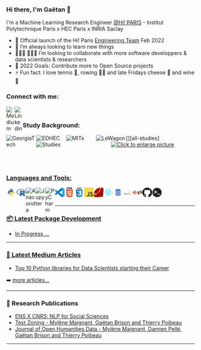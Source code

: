### Hi there, I'm Gaëtan 👋 

I'm a Machine Learning Research Engineer [@Hi! PARIS][hi-paris] - Institut Polytechnique Paris x HEC Paris x INRIA Saclay
   


- 🚀 Official launch of the Hi! Paris [Engineering Team][engineering-team] Feb 2022
- 🌱 I’m always looking to learn new things
- 👨🏼‍💻 👩🏼‍💻 I’m looking to collaborate with more software developpers & data scientists & researchers
- 🥅 2022 Goals: Contribute more to Open Source projects
- ⚡ Fun fact: I love tennis 🎾, rowing 🚣‍♀️ and late Fridays cheese 🧀 and wine 🍷


### Connect with me:

[<img align="left" alt="Medium" width="22px" src="https://cdn.jsdelivr.net/npm/simple-icons@v3/icons/medium.svg" />][medium]
[<img align="left" alt="Linkedin" width="22px" src="https://cdn.jsdelivr.net/npm/simple-icons@v3/icons/linkedin.svg" />][linkedin]


<br />

### Study Background:

[<img align="left" alt="GeorgiaTech" width="80px" src="https://logo-marque.com/wp-content/uploads/2021/08/Georgia-Tech-Logo.png" />][georgiatech]
[<img align="left" alt="EDHEC" width="80px" src="https://www.edhec.edu/sites/default/files/Logo.png" />][edhec]
[<img align="left" alt="MITx" width="80px" src="https://www.teachthought.com/wp-content/uploads/2012/07/MIT-756-567.png" />][mitx]
[<img align="left" alt="LeWagon" width="80px" src="https://pic.clubic.com/v1/images/1779439/raw?width=1200&fit=max&hash=f1b9de77e1aa421b3098f13020c2d32538138f67"/>][lewagon]
[<img align="left" alt="Studies" width="200px" src="https://drive.google.com/file/d/1BwAEzRFON3AkcMcfvCSHoMmG5AnXiek4/view?usp=share_link" />][all-studies]
<a href="https://drive.google.com/uc?export=view&id=1BwAEzRFON3AkcMcfvCSHoMmG5AnXiek4"><img src="https://drive.google.com/uc?export=view&id=1BwAEzRFON3AkcMcfvCSHoMmG5AnXiek4" style="width: 650px; max-width: 100%; height: auto" title="Click to enlarge picture" />

<br />
<br />

### Languages and Tools:


<img align="left" alt="Python" width="26px" src="https://raw.githubusercontent.com/github/explore/80688e429a7d4ef2fca1e82350fe8e3517d3494d/topics/python/python.png" />
<img align="left" alt="R" width="26px" src="https://raw.githubusercontent.com/github/explore/80688e429a7d4ef2fca1e82350fe8e3517d3494d/topics/r/r.png" />
<img align="left" alt="Anaconda" width="26px" src="https://avatars.githubusercontent.com/u/22454001?s=280&v=4" />
<img align="left" alt="Jupyter" width="26px" src="https://camo.githubusercontent.com/49b9353756ea3ff56e889712fc5b14cae079a6df3cc435ef0052559e9cefcf85/68747470733a2f2f75706c6f61642e77696b696d656469612e6f72672f77696b6970656469612f636f6d6d6f6e732f7468756d622f332f33382f4a7570797465725f6c6f676f2e7376672f38383370782d4a7570797465725f6c6f676f2e7376672e706e67" />
<img align="left" alt="PyCharm" width="26px" src="https://upload.wikimedia.org/wikipedia/commons/1/1d/PyCharm_Icon.svg" />
<img align="left" alt="Visual Studio Code" width="26px" src="https://raw.githubusercontent.com/github/explore/80688e429a7d4ef2fca1e82350fe8e3517d3494d/topics/visual-studio-code/visual-studio-code.png" />
<img align="left" alt="HTML5" width="26px" src="https://raw.githubusercontent.com/github/explore/80688e429a7d4ef2fca1e82350fe8e3517d3494d/topics/html/html.png" />
<img align="left" alt="CSS3" width="26px" src="https://raw.githubusercontent.com/github/explore/80688e429a7d4ef2fca1e82350fe8e3517d3494d/topics/css/css.png" />
<img align="left" alt="JavaScript" width="26px" src="https://raw.githubusercontent.com/github/explore/80688e429a7d4ef2fca1e82350fe8e3517d3494d/topics/javascript/javascript.png" />
<img align="left" alt="Ruby" width="26px" src="https://raw.githubusercontent.com/github/explore/80688e429a7d4ef2fca1e82350fe8e3517d3494d/topics/ruby/ruby.png" />
<img align="left" alt="React" width="26px" src="https://raw.githubusercontent.com/github/explore/80688e429a7d4ef2fca1e82350fe8e3517d3494d/topics/react/react.png" />
<img align="left" alt="SQL" width="26px" src="https://raw.githubusercontent.com/github/explore/80688e429a7d4ef2fca1e82350fe8e3517d3494d/topics/sql/sql.png" />
<img align="left" alt="MySQL" width="26px" src="https://raw.githubusercontent.com/github/explore/80688e429a7d4ef2fca1e82350fe8e3517d3494d/topics/mysql/mysql.png" />
<img align="left" alt="Git" width="26px" src="https://raw.githubusercontent.com/github/explore/80688e429a7d4ef2fca1e82350fe8e3517d3494d/topics/git/git.png" />
<img align="left" alt="GitHub" width="26px" src="https://raw.githubusercontent.com/github/explore/78df643247d429f6cc873026c0622819ad797942/topics/github/github.png" />
<img align="left" alt="Terminal" width="26px" src="https://raw.githubusercontent.com/github/explore/80688e429a7d4ef2fca1e82350fe8e3517d3494d/topics/terminal/terminal.png" />

<br />
<br />

---

###  📦 Latest Package Development

<!-- Package:START -->
- In Progress ...

<!-- Package:END -->


---

### 📕 Latest Medium Articles

<!-- Articles-POST-LIST:START -->
- [Top 10 Python libraries for Data Scientists starting their Career](https://python.plainenglish.io/top-10-python-libraries-for-data-scientists-starting-their-career-736fee76d7cd)
<!-- Articles-POST-LIST:END -->

➡️ [more articles...](https://medium.com/@gaetan-brison)

---

### 🔬 Research Publications

- [ENS X CNRS: NLP for Social Sciences](https://odhn.ens.psl.eu/en/newsroom/dans-les-coulisses-des-humanites-numeriques)
- [Text Zoning - Mylène Maignant, Gaëtan Brison and Thierry Poibeau](https://hal.archives-ouvertes.fr/hal-03498270/document)
- [Journal of Open Humanities Data - Mylène Maignant, Damien Pellé, Gaëtan Brison and Thierry Poibeau](https://openhumanitiesdata.metajnl.com/article/10.5334/johd.81/)

---


[engineering-team]: https://engineeringteam.hi-paris.fr/
[hi-paris]: https://www.hi-paris.fr/
[medium]: https://gaetan-brison.medium.com/
[linkedin]: https://www.linkedin.com/in/gaetan-brison/
[georgiatech]: https://www.gatech.edu/
[edhec]: https://www.edhec.edu/en
[mitx]: https://micromasters.mit.edu/
[lewagon]: https://www.lewagon.com/

